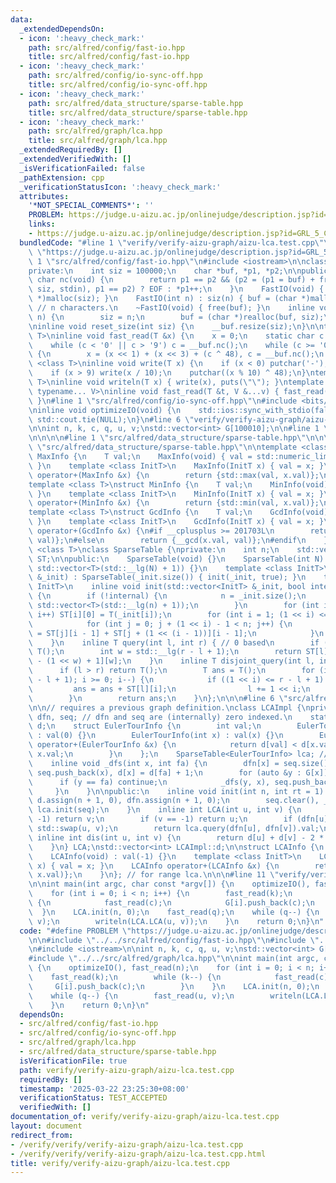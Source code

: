 ```yaml
---
data:
  _extendedDependsOn:
  - icon: ':heavy_check_mark:'
    path: src/alfred/config/fast-io.hpp
    title: src/alfred/config/fast-io.hpp
  - icon: ':heavy_check_mark:'
    path: src/alfred/config/io-sync-off.hpp
    title: src/alfred/config/io-sync-off.hpp
  - icon: ':heavy_check_mark:'
    path: src/alfred/data_structure/sparse-table.hpp
    title: src/alfred/data_structure/sparse-table.hpp
  - icon: ':heavy_check_mark:'
    path: src/alfred/graph/lca.hpp
    title: src/alfred/graph/lca.hpp
  _extendedRequiredBy: []
  _extendedVerifiedWith: []
  _isVerificationFailed: false
  _pathExtension: cpp
  _verificationStatusIcon: ':heavy_check_mark:'
  attributes:
    '*NOT_SPECIAL_COMMENTS*': ''
    PROBLEM: https://judge.u-aizu.ac.jp/onlinejudge/description.jsp?id=GRL_5_C
    links:
    - https://judge.u-aizu.ac.jp/onlinejudge/description.jsp?id=GRL_5_C
  bundledCode: "#line 1 \"verify/verify-aizu-graph/aizu-lca.test.cpp\"\n#define PROBLEM\
    \ \"https://judge.u-aizu.ac.jp/onlinejudge/description.jsp?id=GRL_5_C\"\n\n#line\
    \ 1 \"src/alfred/config/fast-io.hpp\"\n#include <iostream>\n\nclass FastIO {\n\
    private:\n    int siz = 100000;\n    char *buf, *p1, *p2;\n\npublic:\n    inline\
    \ char nc(void) {\n        return p1 == p2 && (p2 = (p1 = buf) + fread(buf, 1,\
    \ siz, stdin), p1 == p2) ? EOF : *p1++;\n    }\n    FastIO(void) { buf = (char\
    \ *)malloc(siz); }\n    FastIO(int n) : siz(n) { buf = (char *)malloc(siz); }\
    \ // n characters.\n    ~FastIO(void) { free(buf); }\n    inline void resize(int\
    \ n) {\n        siz = n;\n        buf = (char *)realloc(buf, siz);\n    }\n} __buf;\n\
    \ninline void reset_size(int siz) {\n    __buf.resize(siz);\n}\n\ntemplate <class\
    \ T>\ninline void fast_read(T &x) {\n    x = 0;\n    static char c = __buf.nc();\n\
    \    while (c < '0' || c > '9') c = __buf.nc();\n    while (c >= '0' && c <= '9')\
    \ {\n        x = (x << 1) + (x << 3) + (c ^ 48), c = __buf.nc();\n    }\n}\ntemplate\
    \ <class T>\ninline void write(T x) {\n    if (x < 0) putchar('-'), x = -x;\n\
    \    if (x > 9) write(x / 10);\n    putchar((x % 10) ^ 48);\n}\ntemplate <class\
    \ T>\ninline void writeln(T x) { write(x), puts(\"\"); }\ntemplate <typename T,\
    \ typename... V>\ninline void fast_read(T &t, V &...v) { fast_read(t), fast_read(v...);\
    \ }\n#line 1 \"src/alfred/config/io-sync-off.hpp\"\n#include <bits/stdc++.h>\n\
    \ninline void optimizeIO(void) {\n    std::ios::sync_with_stdio(false);\n    std::cin.tie(NULL),\
    \ std::cout.tie(NULL);\n}\n#line 6 \"verify/verify-aizu-graph/aizu-lca.test.cpp\"\
    \n\nint n, k, c, q, u, v;\nstd::vector<int> G[100010];\n\n#line 1 \"src/alfred/graph/lca.hpp\"\
    \n\n\n\n#line 1 \"src/alfred/data_structure/sparse-table.hpp\"\n\n\n\n#line 7\
    \ \"src/alfred/data_structure/sparse-table.hpp\"\n\ntemplate <class T>\nstruct\
    \ MaxInfo {\n    T val;\n    MaxInfo(void) { val = std::numeric_limits<T>::min();\
    \ }\n    template <class InitT>\n    MaxInfo(InitT x) { val = x; }\n    MaxInfo\
    \ operator+(MaxInfo &x) {\n        return {std::max(val, x.val)};\n    }\n};\n\
    template <class T>\nstruct MinInfo {\n    T val;\n    MinInfo(void) { val = std::numeric_limits<T>::max();\
    \ }\n    template <class InitT>\n    MinInfo(InitT x) { val = x; }\n    MinInfo\
    \ operator+(MinInfo &x) {\n        return {std::min(val, x.val)};\n    }\n};\n\
    template <class T>\nstruct GcdInfo {\n    T val;\n    GcdInfo(void) { val = T();\
    \ }\n    template <class InitT>\n    GcdInfo(InitT x) { val = x; }\n    GcdInfo\
    \ operator+(GcdInfo &x) {\n#if __cplusplus >= 201703L\n        return {std::gcd(x.val,\
    \ val)};\n#else\n        return {__gcd(x.val, val)};\n#endif\n    }\n};\ntemplate\
    \ <class T>\nclass SparseTable {\nprivate:\n    int n;\n    std::vector<std::vector<T>>\
    \ ST;\n\npublic:\n    SparseTable(void) {}\n    SparseTable(int N) : n(N), ST(N,\
    \ std::vector<T>(std::__lg(N) + 1)) {}\n    template <class InitT>\n    SparseTable(std::vector<InitT>\
    \ &_init) : SparseTable(_init.size()) { init(_init, true); }\n    template <class\
    \ InitT>\n    inline void init(std::vector<InitT> &_init, bool internal = false)\
    \ {\n        if (!internal) {\n            n = _init.size();\n            ST.assign(n,\
    \ std::vector<T>(std::__lg(n) + 1));\n        }\n        for (int i = 0; i < n;\
    \ i++) ST[i][0] = T(_init[i]);\n        for (int i = 1; (1 << i) <= n; i++) {\n\
    \            for (int j = 0; j + (1 << i) - 1 < n; j++) {\n                ST[j][i]\
    \ = ST[j][i - 1] + ST[j + (1 << (i - 1))][i - 1];\n            }\n        }\n\
    \    }\n    inline T query(int l, int r) { // 0 based\n        if (l > r) return\
    \ T();\n        int w = std::__lg(r - l + 1);\n        return ST[l][w] + ST[r\
    \ - (1 << w) + 1][w];\n    }\n    inline T disjoint_query(int l, int r) {\n  \
    \      if (l > r) return T();\n        T ans = T();\n        for (int i = std::__lg(r\
    \ - l + 1); i >= 0; i--) {\n            if ((1 << i) <= r - l + 1) {\n       \
    \         ans = ans + ST[l][i];\n                l += 1 << i;\n            }\n\
    \        }\n        return ans;\n    }\n};\n\n\n#line 6 \"src/alfred/graph/lca.hpp\"\
    \n\n// requires a previous graph definition.\nclass LCAImpl {\nprivate:\n    std::vector<int>\
    \ dfn, seq; // dfn and seq are (internally) zero indexed.\n    static std::vector<int>\
    \ d;\n    struct EulerTourInfo {\n        int val;\n        EulerTourInfo(void)\
    \ : val(0) {}\n        EulerTourInfo(int x) : val(x) {}\n        EulerTourInfo\
    \ operator+(EulerTourInfo &x) {\n            return d[val] < d[x.val] ? val :\
    \ x.val;\n        }\n    };\n    SparseTable<EulerTourInfo> lca; // 0 indexed.\n\
    \    inline void _dfs(int x, int fa) {\n        dfn[x] = seq.size();\n       \
    \ seq.push_back(x), d[x] = d[fa] + 1;\n        for (auto &y : G[x]) {\n      \
    \      if (y == fa) continue;\n            _dfs(y, x), seq.push_back(x);\n   \
    \     }\n    }\n\npublic:\n    inline void init(int n, int rt = 1) {\n       \
    \ d.assign(n + 1, 0), dfn.assign(n + 1, 0);\n        seq.clear(), _dfs(rt, 0),\
    \ lca.init(seq);\n    }\n    inline int LCA(int u, int v) {\n        if (u ==\
    \ -1) return v;\n        if (v == -1) return u;\n        if (dfn[u] > dfn[v])\
    \ std::swap(u, v);\n        return lca.query(dfn[u], dfn[v]).val;\n    }\n   \
    \ inline int dis(int u, int v) {\n        return d[u] + d[v] - 2 * d[LCA(u, v)];\n\
    \    }\n} LCA;\nstd::vector<int> LCAImpl::d;\n\nstruct LCAInfo {\n    int val;\n\
    \    LCAInfo(void) : val(-1) {}\n    template <class InitT>\n    LCAInfo(InitT\
    \ x) { val = x; }\n    LCAInfo operator+(LCAInfo &x) {\n        return {LCA.LCA(val,\
    \ x.val)};\n    }\n}; // for range lca.\n\n\n#line 11 \"verify/verify-aizu-graph/aizu-lca.test.cpp\"\
    \n\nint main(int argc, char const *argv[]) {\n    optimizeIO(), fast_read(n);\n\
    \    for (int i = 0; i < n; i++) {\n        fast_read(k);\n        while (k--)\
    \ {\n            fast_read(c);\n            G[i].push_back(c);\n        }\n  \
    \  }\n    LCA.init(n, 0);\n    fast_read(q);\n    while (q--) {\n        fast_read(u,\
    \ v);\n        writeln(LCA.LCA(u, v));\n    }\n    return 0;\n}\n"
  code: "#define PROBLEM \"https://judge.u-aizu.ac.jp/onlinejudge/description.jsp?id=GRL_5_C\"\
    \n\n#include \"../../src/alfred/config/fast-io.hpp\"\n#include \"../../src/alfred/config/io-sync-off.hpp\"\
    \n#include <iostream>\n\nint n, k, c, q, u, v;\nstd::vector<int> G[100010];\n\n\
    #include \"../../src/alfred/graph/lca.hpp\"\n\nint main(int argc, char const *argv[])\
    \ {\n    optimizeIO(), fast_read(n);\n    for (int i = 0; i < n; i++) {\n    \
    \    fast_read(k);\n        while (k--) {\n            fast_read(c);\n       \
    \     G[i].push_back(c);\n        }\n    }\n    LCA.init(n, 0);\n    fast_read(q);\n\
    \    while (q--) {\n        fast_read(u, v);\n        writeln(LCA.LCA(u, v));\n\
    \    }\n    return 0;\n}\n"
  dependsOn:
  - src/alfred/config/fast-io.hpp
  - src/alfred/config/io-sync-off.hpp
  - src/alfred/graph/lca.hpp
  - src/alfred/data_structure/sparse-table.hpp
  isVerificationFile: true
  path: verify/verify-aizu-graph/aizu-lca.test.cpp
  requiredBy: []
  timestamp: '2025-03-22 23:25:30+08:00'
  verificationStatus: TEST_ACCEPTED
  verifiedWith: []
documentation_of: verify/verify-aizu-graph/aizu-lca.test.cpp
layout: document
redirect_from:
- /verify/verify/verify-aizu-graph/aizu-lca.test.cpp
- /verify/verify/verify-aizu-graph/aizu-lca.test.cpp.html
title: verify/verify-aizu-graph/aizu-lca.test.cpp
---
```

